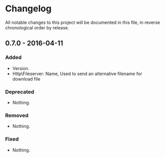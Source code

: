 # Changelog

All notable changes to this project will be documented in this file, in reverse chronological order by release.

## 0.7.0 - 2016-04-11

### Added

- Version.
- Http\Fileserver: Name, Used to send an alternative filename for download file

### Deprecated

- Nothing.

### Removed

- Nothing.

### Fixed

- Nothing.